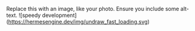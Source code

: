 Replace this with an image, like your photo. Ensure you include some alt-text.
![speedy development] (https://hermesengine.dev/img/undraw_fast_loading.svg)

